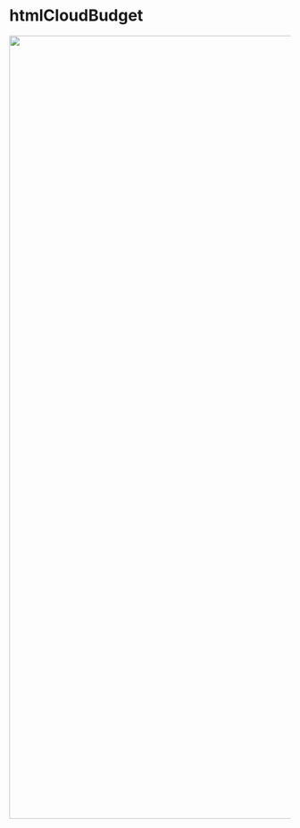 # htmlCloudBudget
<img src="https://media.giphy.com/media/p3dl7dVOsSMrl35shI/giphy.gif" width="1400" />
